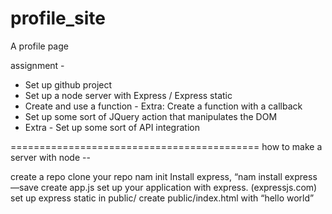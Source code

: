 # profile_site
A profile page

assignment - 

- Set up github project
- Set up a node server with Express / Express static
- Create and use a function - Extra: Create a function with a callback
- Set up some sort of JQuery action that manipulates the DOM
- Extra - Set up some sort of API integration



===========================================
how to make a server with node --


create a repo 
clone your repo
nam init
Install express, “nam install express —save
create app.js
set up your application with express. (expressjs.com)
set up express static in public/
create public/index.html with “hello world”


